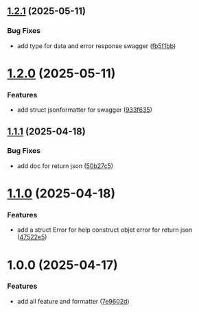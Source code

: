 ## [1.2.1](https://github.com/nsevenpack/ginresponse/compare/v1.2.0...v1.2.1) (2025-05-11)


### Bug Fixes

* add type for data and error response swagger ([fb5f1bb](https://github.com/nsevenpack/ginresponse/commit/fb5f1bb21d1f8401da13037a28ce245f63040a23))

# [1.2.0](https://github.com/nsevenpack/ginresponse/compare/v1.1.1...v1.2.0) (2025-05-11)


### Features

* add struct jsonformatter for swagger ([933f635](https://github.com/nsevenpack/ginresponse/commit/933f63575f8e070ad8f55f4a939a11fb6360cea8))

## [1.1.1](https://github.com/nsevenpack/ginresponse/compare/v1.1.0...v1.1.1) (2025-04-18)


### Bug Fixes

* add doc for return json ([50b27c5](https://github.com/nsevenpack/ginresponse/commit/50b27c50380da7ea0639323117658ba01f690a64))

# [1.1.0](https://github.com/nsevenpack/ginresponse/compare/v1.0.0...v1.1.0) (2025-04-18)


### Features

* add a struct Error for help construct objet error for return json ([47522e5](https://github.com/nsevenpack/ginresponse/commit/47522e50fb197b42ec6fce4a42d989c54eca5a38))

# 1.0.0 (2025-04-17)


### Features

* add all feature and formatter ([7e9602d](https://github.com/nsevenpack/ginresponse/commit/7e9602da27759f17971a5ac05d9c8a36d883a8d2))
